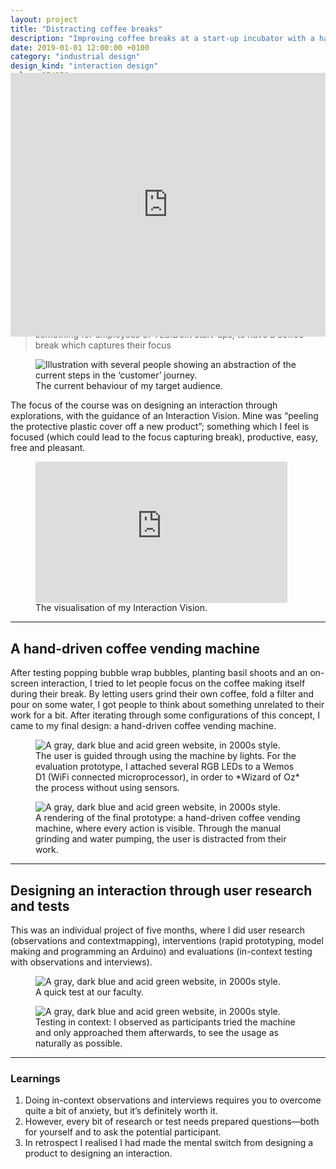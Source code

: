 ```yaml
---
layout: project
title: "Distracting coffee breaks"
description: "Improving coffee breaks at a start-up incubator with a hand-driven coffee vending machine by designing an interaction through user research and tests"
date: 2019-01-01 12:00:00 +0100
category: "industrial design"
design_kind: "interaction design"
color: 374258;
background: fee1c2;
image: breaks/distracting@2x.jpeg
image-2x: breaks/distracting@2x.jpeg
image-webp: breaks/distracting@2x.webp
image-2x-webp: breaks/distracting@2x.webp
---
```



<figure class="project__picture-group--light" style="margin:-12vw 0 0;">
  <div style="width:100%;height:0;padding-bottom:44%;position:relative;text-align:left;">
    <iframe src="https://player.vimeo.com/video/313379701" width="100%" height="100%" frameborder="0" webkitallowfullscreen mozallowfullscreen allowfullscreen style="height:44vw;"></iframe>
  </div>
</figure>


## Improving coffee breaks at a start-up incubator

During the course Exploring Interactions, we had to choose a context. In it, we had to pick a target audience and design *something with a specific effect in a certain way*. I picked coffee breaks at a start-up incubator in Delft and its employees. By doing observations and a [contextmapping](http://contextmapping.com/about/) session, I discovered they did not take ‘proper’ breaks, even though they wanted to. So my design goal became:

> something for employees of YES!Delft start-ups, to have a coffee break which captures their focus


<div class="project__picture-group--light">
  <figure class="project__picture">
    <picture>
      <source data-srcset="/static/img/breaks/customer-journey.webp 1x,
          /static/img/breaks/customer-journey.webp 2x"
        type="image/webp" class="lazy">
      <img loading="lazy" class="project__image lazy" alt="Illustration with several people showing an abstraction of the current steps in the ‘customer’ journey."
        data-srcset="/static/img/breaks/customer-journey.png 1x,
          /static/img/breaks/customer-journey.png 2x"
        src="/static/img/placeholder.jpg"
        data-src="/static/img/breaks/customer-journey.png">
    </picture>
    <figcaption class="project__caption">
      The current behaviour of my target audience.
    </figcaption>
  </figure>
</div>


The focus of the course was on designing an interaction through explorations, with the guidance of an Interaction Vision. Mine was “peeling the protective plastic cover off a new product”; something which I feel is focused (which could lead to the focus capturing break), productive, easy, free and pleasant.


<div class="project__picture-group--light">
  <figure class="project__picture" style="width:80%;">
    <div style="width:100%;height:0;padding-bottom:56%;position:relative;text-align:left;"><iframe width="560" height="315" src="https://www.youtube.com/embed/tYEn9gfU9_0" frameborder="0" style="width:100%; height:100%; position: absolute;" allow="accelerometer; autoplay; encrypted-media; gyroscope; picture-in-picture" allowfullscreen></iframe></div>
    <figcaption class="project__caption">
      The visualisation of my Interaction Vision.
    </figcaption>
  </figure>
</div>

---

## A hand-driven coffee vending machine

After testing popping bubble wrap bubbles, planting basil shoots and an on-screen interaction, I tried to let people focus on the coffee making itself during their break. By letting users grind their own coffee, fold a filter and pour on some water, I got people to think about something unrelated to their work for a bit. After iterating through some configurations of this concept, I came to my final design: a hand-driven coffee vending machine.


<div class="project__picture-group">

  <figure class="project__picture">
    <picture>
      <source data-srcset="/static/img/breaks/final-prototype.webp 1x,
          /static/img/breaks/final-prototype@2x.webp 2x"
        type="image/webp" class="lazy">
      <img loading="lazy" class="project__image lazy" alt="A gray, dark blue and acid green website, in 2000s style."
        data-srcset="/static/img/breaks/final-prototype.jpg 1x,
          /static/img/breaks/final-prototype@2x.jpg 2x"
        src="/static/img/placeholder.jpg"
        data-src="/static/img/breaks/final-prototype.jpg">
    </picture>
    <figcaption class="project__caption">
      The user is guided through using the machine by lights. For the evaluation prototype, I attached several RGB LEDs to a Wemos D1 (WiFi connected microprocessor), in order to *Wizard of Oz* the process without using sensors.
    </figcaption>
  </figure>

  <figure class="project__picture">
    <picture>
      <source data-srcset="/static/img/breaks/final-render.webp 1x,
          /static/img/breaks/final-render@2x.webp 2x"
        type="image/webp" class="lazy">
      <img loading="lazy" class="project__image lazy" alt="A gray, dark blue and acid green website, in 2000s style."
        data-srcset="/static/img/breaks/final-render.jpg 1x,
          /static/img/breaks/final-render@2x.jpg 2x"
        src="/static/img/placeholder.jpg"
        data-src="/static/img/breaks/final-render.jpg">
    </picture>
    <figcaption class="project__caption">
      A rendering of the final prototype: a hand-driven coffee vending machine, where every action is visible. Through the manual grinding and water pumping, the user is distracted from their work.
    </figcaption>
  </figure>

</div>


---

## Designing an interaction through user research and tests

This was an individual project of five months, where I did user research (observations and contextmapping), interventions (rapid prototyping, model making and programming an Arduino) and evaluations (in-context testing with observations and interviews).


<div class="project__picture-group">

  <figure class="project__picture">
    <picture>
      <source data-srcset="/static/img/breaks/testing-faculty.webp 1x,
          /static/img/breaks/testing-faculty@2x.webp 2x"
        type="image/webp" class="lazy">
      <img loading="lazy" class="project__image lazy" alt="A gray, dark blue and acid green website, in 2000s style."
        data-srcset="/static/img/breaks/testing-faculty.jpg 1x,
          /static/img/breaks/testing-faculty@2x.jpg 2x"
        src="/static/img/placeholder.jpg"
        data-src="/static/img/breaks/testing-faculty.jpg">
    </picture>
    <figcaption class="project__caption">
      A quick test at our faculty.
    </figcaption>
  </figure>

  <figure class="project__picture">
    <picture>
      <source data-srcset="/static/img/breaks/testing-context.webp 1x,
          /static/img/breaks/testing-context@2x.webp 2x"
        type="image/webp" class="lazy">
      <img loading="lazy" class="project__image lazy" alt="A gray, dark blue and acid green website, in 2000s style."
        data-srcset="/static/img/breaks/testing-context.jpg 1x,
          /static/img/breaks/testing-context@2x.jpg 2x"
        src="/static/img/placeholder.jpg"
        data-src="/static/img/breaks/testing-context.jpg">
    </picture>
    <figcaption class="project__caption">
      Testing in context: I observed as participants tried the machine and only approached them afterwards, to see the usage as naturally as possible.
    </figcaption>
  </figure>

</div>


---

### Learnings

1. Doing in-context observations and interviews requires you to overcome quite a bit of anxiety, but it’s definitely worth it.
2. However, every bit of research or test needs prepared questions—both for yourself and to ask the potential participant.
3. In retrospect I realised I had made the mental switch from designing a product to designing an interaction.
